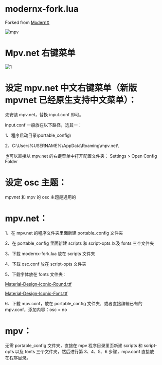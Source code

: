 # modernx-fork.lua

Forked from [ModernX](https://github.com/zydezu/ModernX)

![mpv](https://github.com/chwt163/Mpv.netRrightClickMenuCN/assets/70951194/e752e6a3-d2ea-43b7-8dac-ea6d477e5b00)


# Mpv.net 右键菜单


![1](https://github.com/chwt163/Mpv.netRrightClickMenuCN/assets/70951194/26be7888-003a-4222-ad11-85594cef6b41)



# 设定 mpv.net 中文右键菜单（新版 mpvnet 已经原生支持中文菜单）：

先安装 mpv.net，替换 input.conf 即可。

input.conf 一般放在以下路径，选其一：

1、程序启动目录\portable_config\ 

2、C:\Users\%USERNAME%\AppData\Roaming\mpv.net\

也可以直接从 mpv.net 的右键菜单中打开配置文件夹： Settings > Open Config Folder





# 设定 osc 主题：

mpvnet 和 mpv 的 osc 主题是通用的

# mpv.net：

1、在 mpv.net 的程序文件夹里面新建 portable_config 文件夹

2、在 portable_config 里面新建 scripts 和 script-opts 以及 fonts 三个文件夹

3、下载 modernx-fork.lua 放在 scripts 文件夹

4、下载 osc.conf 放在  script-opts 文件夹

5、下载字体放在 fonts 文件夹：

[Material-Design-Iconic-Round.ttf](https://github.com/chwt163/Mpv.netRrightClickMenuCN/raw/main/fonts/Material-Design-Iconic-Round.ttf)

[Material-Design-Iconic-Font.ttf](https://github.com/chwt163/Mpv.netRrightClickMenuCN/raw/main/fonts/Material-Design-Iconic-Font.ttf)

6、下载 mpv.conf，放在 portable_config 文件夹，或者直接编辑已有的 mpv.conf，添加内容：osc = no



# mpv：

无需 portable_config 文件夹，直接在 mpv 程序目录里面新建 scripts 和 script-opts 以及 fonts 三个文件夹，然后进行第 3、4、5、6 步骤，mpv.conf 直接放在程序目录。





